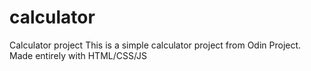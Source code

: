 # calculator
Calculator project
This is a simple calculator project from Odin Project. Made entirely with HTML/CSS/JS
